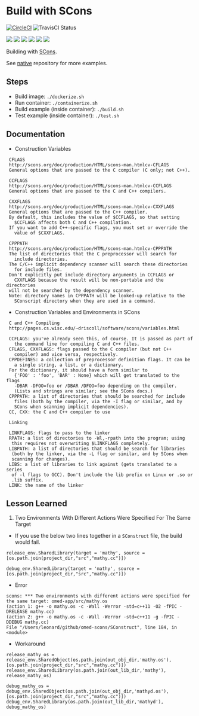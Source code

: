 # Build with SCons

[![CircleCI](https://circleci.com/gh/Praqma/native-example-scons.png?style=shield&circle-token=df3dc5f6efbc2a267f7805f05a5e91d2878be9fd)](https://circleci.com/gh/Praqma/native-example-scons)
![TravisCI Status](https://travis-ci.org/Praqma/native-example-scons.svg?branch=master)

![](https://img.shields.io/github/stars/praqma/native-example-scons.svg)
![](https://img.shields.io/github/forks/praqma/native-example-scons.svg)
![](https://img.shields.io/github/watchers/praqma/native-example-scons.svg)
![](https://img.shields.io/github/tag/praqma/native-example-scons.svg)
![](https://img.shields.io/github/release/praqma/native-example-scons.svg)
![](https://img.shields.io/github/issues/praqma/native-example-scons.svg)

Building with [SCons](http://scons.org/).

See [native](https://github.com/Praqma/native) repository for more examples.

## Steps

* Build image: `./dockerize.sh`
* Run container: `./containerize.sh`
* Build example (inside container): `./build.sh`
* Test example (inside container): `./test.sh`

## Documentation

* Construction Variables

```
 CFLAGS
 http://scons.org/doc/production/HTML/scons-man.htmlcv-CFLAGS
 General options that are passed to the C compiler (C only; not C++).

 CCFLAGS
 http://scons.org/doc/production/HTML/scons-man.htmlcv-CCFLAGS
 General options that are passed to the C and C++ compilers.

 CXXFLAGS
 http://scons.org/doc/production/HTML/scons-man.htmlcv-CXXFLAGS
 General options that are passed to the C++ compiler.
 By default, this includes the value of $CCFLAGS, so that setting
   $CCFLAGS affects both C and C++ compilation.
 If you want to add C++-specific flags, you must set or override the
   value of $CXXFLAGS.

 CPPPATH
 http://scons.org/doc/production/HTML/scons-man.htmlcv-CPPPATH
 The list of directories that the C preprocessor will search for
   include directories.
 The C/C++ implicit dependency scanner will search these directories
   for include files.
 Don't explicitly put include directory arguments in CCFLAGS or
   CXXFLAGS because the result will be non-portable and the directories
 will not be searched by the dependency scanner.
 Note: directory names in CPPPATH will be looked-up relative to the
   SConscript directory when they are used in a command.
```

* Construction Variables and Environments in SCons

```
 C and C++ Compiling
 http://pages.cs.wisc.edu/~driscoll/software/scons/variables.html

 CCFLAGS: you've already seen this, of course. It is passed as part of
   the command line for compiling C and C++ files.
 CFLAGS, CXXFLAGS: flags passed to the C compiler (but not C++
   compiler) and vice versa, respectively.
 CPPDEFINES: a collection of preprocessor definition flags. It can be
   a single string, a list, or a dictionary.
 For the dictionary, it should have a form similar to
   {'FOO' : 'foo', 'BAR' : None} which will get translated to the flags
   -DBAR -DFOO=foo or /DBAR /DFOO=foo depending on the compiler.
   (Lists and strings are similar; see the SCons docs.)
 CPPPATH: a list of directories that should be searched for include
   files (both by the compiler, via the -I flag or similar, and by
   SCons when scanning implicit dependencies).
 CC, CXX: the C and C++ compiler to use

 Linking

 LINKFLAGS: flags to pass to the linker
 RPATH: a list of directories to -Wl,-rpath into the program; using
  this requires not overwriting $LINKFLAGS completely.
 LIBPATH: a list of directories that should be search for libraries
  (both by the linker, via the -L flag or similar, and by SCons when
  scanning for changes).
 LIBS: a list of libraries to link against (gets translated to a series
  of -l flags to GCC). Don't include the lib prefix on Linux or .so or
  .lib suffix.
 LINK: the name of the linker
```

## Lesson Learned

1. Two Environments With Different Actions Were Specified For The Same Target

* If you use the below two lines together in a `SConstruct` file, the build would fail.

```
release_env.SharedLibrary(target = 'mathy', source = [os.path.join(project_dir,"src","mathy.cc")])

debug_env.SharedLibrary(target = 'mathy', source = [os.path.join(project_dir,"src","mathy.cc")])
```

* Error
```
scons: *** Two environments with different actions were specified for the same target: omed-app/src/mathy.os
(action 1: g++ -o mathy.os -c -Wall -Werror -std=c++11 -O2 -fPIC -DRELEASE mathy.cc)
(action 2: g++ -o mathy.os -c -Wall -Werror -std=c++11 -g -fPIC -DDEBUG mathy.cc)
File "/Users/leonard/github/omed-scons/SConstruct", line 184, in <module>
```

* Workaround
```
release_mathy_os = release_env.SharedObject(os.path.join(out_obj_dir,'mathy.os'), [os.path.join(project_dir,"src","mathy.cc")])
release_env.SharedLibrary(os.path.join(out_lib_dir,'mathy'), release_mathy_os)

debug_mathy_os = debug_env.SharedObject(os.path.join(out_obj_dir,'mathyd.os'), [os.path.join(project_dir,"src","mathy.cc")])
debug_env.SharedLibrary(os.path.join(out_lib_dir,'mathyd'), debug_mathy_os)
```
